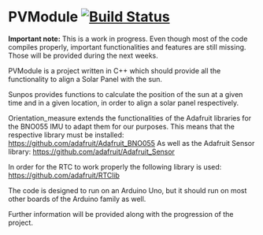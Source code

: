 # PVModule [![Build Status](https://travis-ci.org/Agent0Mess/PVModule.svg?branch=master)](https://travis-ci.org/Agent0Mess/PVModule)
<b>Important note:</b> This is a work in progress. Even though most of the code compiles properly, important functionalities and features are still missing. Those will be provided during the next weeks.

PVModule is a project written in C++ which should provide all the functionality to align a Solar Panel with the sun.

Sunpos provides functions to calculate the position of the sun at a given time and in a given location,
in order to align a solar panel respectively.

Orientation_measure extends the functionalities of the Adafruit libraries for the BNO055 IMU to adapt them for our purposes.
This means that the respective library must be installed: https://github.com/adafruit/Adafruit_BNO055
As well as the Adafruit Sensor library: https://github.com/adafruit/Adafruit_Sensor

In order for the RTC to work properly the following library is used: https://github.com/adafruit/RTClib

The code is designed to run on an Arduino Uno, but it should run on most other boards of the Arduino family as well.

Further information will be provided along with the progression of the project.

